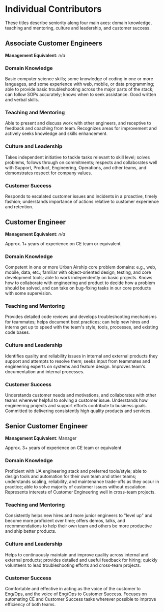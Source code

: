 # Individual Contributors

These titles describe seniority along four main axes: domain knowledge, teaching and mentoring, culture and leadership, and customer success.

## Associate Customer Engineers

**Management Equivalent**: _n/a_

### Domain Knowledge

Basic computer science skills; some knowledge of coding in one or more languages, and some experience with web, mobile, or data programming; able to provide basic troubleshooting across the major parts of the stack; can follow SOPs accurately; knows when to seek assistance. Good written and verbal skills.

### Teaching and Mentoring

Able to present and discuss work with other engineers, and receptive to feedback and coaching from team. Recognizes areas for improvement and actively seeks knowledge and skills enhancement.

### Culture and Leadership

Takes independent initiative to tackle tasks relevant to skill level; solves problems, follows through on commitments; respects and collaborates well with Support, Product, Engineering, Operations, and other teams, and demonstrates respect for company values.

### Customer Success

Responds to escalated customer issues and incidents in a proactive, timely fashion; understands importance of actions relative to customer experience and retention.

## Customer Engineer

**Management Equivalent**: _n/a_

Approx. 1+ years of experience on CE team or equivalent

### Domain Knowledge

Competent in one or more Urban Airship core problem domains: e.g., web, mobile, data, etc.; familiar with object-oriented design, testing, and core development tools; able to work independently on basic projects. Knows how to collaborate with engineering and product to decide how a problem should be solved, and can take on bug-fixing tasks in our core products with some supervision.

### Teaching and Mentoring

Provides detailed code reviews and develops troubleshooting mechanisms for teammates; helps document best practices; can help new hires and interns get up to speed with the team's style, tools, processes, and existing code bases.

### Culture and Leadership

Identifies quality and reliability issues in internal and external products they support and attempts to resolve them; seeks input from teammates and engineering experts on systems and feature design. Improves team's documentation and internal processes.

### Customer Success

Understands customer needs and motivations, and collaborates with other teams wherever helpful to solving a customer issue. Understands how engineering projects and support efforts contribute to business goals. Committed to delivering consistently high quality products and services.

## Senior Customer Engineer

**Management Equivalent**: Manager

Approx. 3+ years of experience on CE team or equivalent

### Domain Knowledge

Proficient with UA engineering stack and preferred tools/style; able to design tools and automation for their own team and other teams; understands scaling, reliability, and maintenance trade-offs as they occur in practice; able to solve majority of customer issues without escalation. Represents interests of Customer Engineering well in cross-team projects.

### Teaching and Mentoring

Consistently helps new hires and more junior engineers to "level up" and become more proficient over time; offers demos, talks, and recommendations to help their own team and others be more productive and ship better products.

### Culture and Leadership

Helps to continuously maintain and improve quality across internal and external products; provides detailed and useful feedback for hiring; quickly volunteers to lead troubleshooting efforts and cross-team projects.

### Customer Success

Comfortable and effective in acting as the voice of the customer to Eng/Ops, and the voice of Eng/Ops to Customer Success. Focuses on automating CE and Customer Success tasks wherever possible to improve efficiency of both teams.